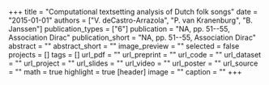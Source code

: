 +++
title = "Computational textsetting analysis of Dutch folk songs"
date = "2015-01-01"
authors = ["V. deCastro-Arrazola", "P. van Kranenburg", "B. Janssen"]
publication_types = ["6"]
publication = "NA, pp. 51--55, Association Dirac"
publication_short = "NA, pp. 51--55, Association Dirac"
abstract = ""
abstract_short = ""
image_preview = ""
selected = false
projects = []
tags = []
url_pdf = ""
url_preprint = ""
url_code = ""
url_dataset = ""
url_project = ""
url_slides = ""
url_video = ""
url_poster = ""
url_source = ""
math = true
highlight = true
[header]
image = ""
caption = ""
+++
